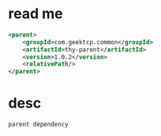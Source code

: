 read me 
=========================
```xml
<parent>
    <groupId>com.geektcp.common</groupId>
    <artifactId>thy-parent</artifactId>
    <version>1.0.2</version>
    <relativePath/>
</parent>
```

# desc
```
parent dependency
```
